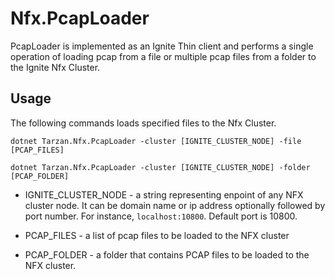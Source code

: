 ﻿# Nfx.PcapLoader

PcapLoader is implemented as an Ignite Thin client and performs a single operation of loading pcap from a file or multiple pcap files from a folder to the Ignite Nfx Cluster.


## Usage
The following commands loads specified files to the Nfx Cluster.  
```
dotnet Tarzan.Nfx.PcapLoader -cluster [IGNITE_CLUSTER_NODE] -file [PCAP_FILES]
```
```
dotnet Tarzan.Nfx.PcapLoader -cluster [IGNITE_CLUSTER_NODE] -folder [PCAP_FOLDER]
```
* IGNITE_CLUSTER_NODE - a string representing enpoint of any NFX cluster node. 
It can be domain name or ip address optionally followed by port number. For instance, 
`localhost:10800`. Default port is 10800.

* PCAP_FILES - a list of pcap files to be loaded to the NFX cluster

* PCAP_FOLDER - a folder that contains PCAP files to be loaded to the NFX cluster.
